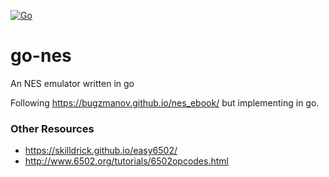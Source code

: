 [![Go](https://github.com/mjpatter88/go-nes/actions/workflows/go.yml/badge.svg)](https://github.com/mjpatter88/go-nes/actions/workflows/go.yml)

# go-nes
An NES emulator written in go

Following https://bugzmanov.github.io/nes_ebook/ but implementing in go.


### Other Resources
* https://skilldrick.github.io/easy6502/
* http://www.6502.org/tutorials/6502opcodes.html
